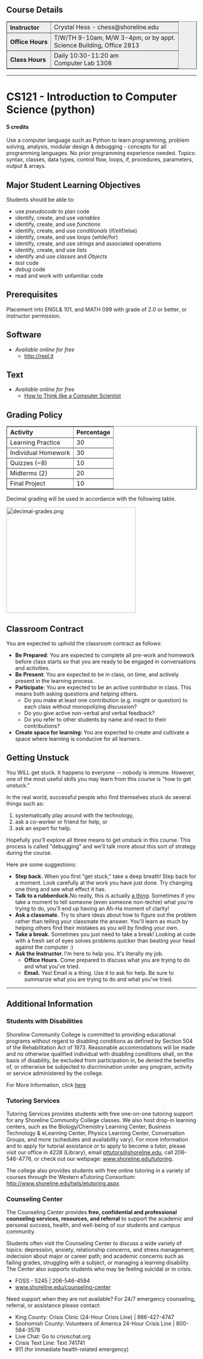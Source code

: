 <h2>Course Details</h2>
<table style="clear: both; text-align: left; background-color: #eee;" border="1" cellpadding="10">
<tbody>
<tr>
<th scope="row"><strong>Instructor</strong></th>
<td>Crystal Hess - chess@shoreline.edu</td>
</tr>
<tr>
<th scope="row"><strong>Office Hours</strong></th>
<td>T/W/TH 9-10am, M/W 3-4pm, or by appt.<br />Science Building, Office 2813</td>
</tr>
<tr>
<th scope="row"><strong>Class Hours</strong></th>
<td>Daily 10:30-11:20 am<br />Computer Lab 1308</td>
</tr>
</tbody>
</table>
<hr />
<h1>CS121 - Introduction to Computer Science (python)</h1>
<h4><span>5 credits</span></h4>
<p>Use a computer language such as Python to learn programming, problem solving, analysis, modular design &amp; debugging - concepts for all programming languages. No prior programming experience needed. Topics: syntax, classes, data types, control flow, loops, if, procedures, parameters, output &amp; arrays.</p>
<h2>Major Student Learning Objectives</h2>
<p>Students should be able to:</p>
<ul>
<li>use <em>pseudocode</em> to plan code</li>
<li>identify, create, and use <em>variables</em></li>
<li>identify, create, and use <em>functions</em></li>
<li>identify, create, and use <em>conditionals</em> (if/elif/else)</li>
<li>identify, create, and use <em>loops</em> (while/for)</li>
<li>identify, create, and use <em>strings</em> and associated operations</li>
<li>identify, create, and use <em>lists</em></li>
<li>identify and use <em>classes</em> and <em>Objects</em></li>
<li><em>test</em> code</li>
<li><em>debug</em> code</li>
<li>read and work with unfamiliar code</li>
</ul>
<h2>Prerequisites</h2>
<p>Placement into ENGL&amp; 101, and MATH 099 with grade of 2.0 or better, or instructor permission.</p>
<h2>Software</h2>
<ul>
<li><em>Available online for free</em>
<ul>
<li><a href="http://repl.it">http://repl.it</a>&nbsp;</li>
</ul>
</li>
</ul>
<h2>Text</h2>
<ul>
<li><i>Available online for free</i><br />
<ul>
<li><a href="http://interactivepython.org/runestone/static/thinkcspy/index.html">How to Think like a Computer Scientist</a></li>
</ul>
</li>
</ul>
<h2>Grading Policy</h2>
<table border="1" cellpadding="5">
<thead>
<tr>
<th style="text-align: left;">Activity</th>
<th>Percentage</th>
</tr>
</thead>
<tbody>
<tr>
<td>Learning Practice</td>
<td>30</td>
</tr>
<tr>
<td>Individual&nbsp;Homework</td>
<td>30</td>
</tr>
<tr>
<td>Quizzes (~8)</td>
<td>10</td>
</tr>
<tr>
<td>Midterms (2)</td>
<td>20</td>
</tr>
<tr>
<td>Final Project</td>
<td>10</td>
</tr>
</tbody>
</table>
<p><span>Decimal grading will be used in accordance with the following table.</span></p>
<p><span><img src="/courses/1558428/files/91619607/preview?verifier=9Tb3OmJ3R1iRFSvVx5kgJD34VBSg4t8geZTH1M5w" alt="decimal-grades.png" width="342" height="279" /></span></p>
<h2>Classroom Contract</h2>
<p>You are expected to uphold the classroom contract as follows:</p>
<ul>
<li><strong>Be Prepared</strong>: You are expected to complete all pre-work and homework before class starts so that you are ready to be engaged in conversations and activities.</li>
<li><strong>Be Present</strong>: You are expected to be in class, on time, and actively present in the learning process.</li>
<li><strong>Participate</strong>: You are expected to be an active contributor in class. This means both asking questions and helping others.
<ul>
<li>Do you make at least one contribution (e.g. insight or question) to each class without monopolizing discussion?</li>
<li>Do you give active non-verbal and verbal feedback?</li>
<li>Do you refer to other students by name and react to their contributions?</li>
</ul>
</li>
<li><strong>Create space for learning: </strong>You are expected to create and cultivate a space where learning is conducive for all learners.</li>
</ul>
<h2>Getting Unstuck</h2>
<p>You WILL get stuck. It happens to everyone -- nobody is immune. However, one of the most useful skills you may learn from this course is "how to get unstuck."</p>
<p>In the real world, successful people who find themselves stuck do several things such as:</p>
<ol>
<li>systematically play around with the technology,</li>
<li>ask a co-worker or friend for help, or</li>
<li>ask an expert for help.</li>
</ol>
<p>Hopefully you'll explore all three means to get unstuck in this course. This process is called "debugging" and we'll talk more about this sort of strategy during the course.</p>
<p>Here are some suggestions:</p>
<ul>
<li><strong>Step back.</strong> When you first "get stuck," take a deep breath! Step back for a moment. Look carefully at the work you have just done. Try changing one thing and see what effect it has.</li>
<li><strong>Talk to a rubberduck.</strong>No really, this is actually <a href="https://en.wikipedia.org/wiki/Rubber_duck_debugging">a thing</a>. Sometimes if you take a moment to tell someone (even someone non-techie) what you're trying to do, you'll end up having an Ah-Ha moment of clarity!</li>
<li><strong>Ask a classmate.</strong> Try to share ideas about how to figure out the problem rather than telling your classmate the answer. You'll learn as much by helping others find their mistakes as you will by finding your own.</li>
<li><strong>Take a break.</strong> Sometimes you just need to take a break! Looking at code with a fresh set of eyes solves problems quicker than beating your head against the computer :)</li>
<li><strong>Ask the Instructor. </strong>I'm here to help you. It's literally my job.
<ul>
<li><strong>Office Hours.</strong> Come prepared to discuss what you are trying to do and what you've tried.</li>
<li><strong>Email.</strong> Yes! Email is a thing. Use it to ask for help. Be sure to summarize what you are trying to do and what you've tried.</li>
</ul>
</li>
</ul>
<hr />
<h2>Additional Information</h2>
<h3>Students with Disabilities</h3>
<p>Shoreline Community College is committed to providing educational programs without regard to disabling conditions as defined by Section 504 of the Rehabilitation Act of 1973. Reasonable accommodations will be made and no otherwise qualified individual with disabling conditions shall, on the basis of disability, be excluded from participation in, be denied the benefits of, or otherwise be subjected to discrimination under any program, activity or service administered by the college.</p>
<p>For More Information, click <a href="http://www.shoreline.edu/oss/students-with-disabilities/">here</a></p>
<h3>Tutoring Services</h3>
<p>Tutoring Services provides students with free one-on-one tutoring support for any Shoreline Community College classes. We also host drop-in learning centers, such as the Biology/Chemistry Learning Center, Business Technology &amp; eLearning Center, Physics Learning Center, Conversation Groups, and more (schedules and availability vary). For more information and to apply for tutorial assistance or to apply to become a tutor, please visit our office in 4228 (Library), email <a href="mailto:pttutors@shoreline.edu">pttutors@shoreline.edu</a>, call 206-546-4776, or check out our webpage: <a href="http://www.shoreline.edu/tutoring">www.shoreline.edu/tutoring</a>.</p>
<p>The college also provides students with free online tutoring in a variety of courses through the Western eTutoring Consortium: <a href="http://www.shoreline.edu/twls/etutoring.aspx">http://www.shoreline.edu/twls/etutoring.aspx</a>.</p>
<h3>Counseling Center</h3>
<p>The Counseling Center provides <strong>free, confidential and professional counseling services, resources, and referral</strong> to support the academic and personal success, health, and well-being of our students and campus community.</p>
<p>Students often visit the Counseling Center to discuss a wide variety of topics: depression, anxiety, relationship concerns, and stress management; indecision about major or career path; and academic concerns such as failing grades, struggling with a subject, or managing a learning disability. The Center also supports students who may be feeling suicidal or in crisis.</p>
<ul>
<li>FOSS - 5245 | 206-546-4594</li>
<li><a href="http://www.shoreline.edu/counseling-center">www.shoreline.edu/counseling-center</a></li>
</ul>
<p>Need support when they are not available? For 24/7 emergency counseling, referral, or assistance please contact:</p>
<ul>
<li>King County: Crisis Clinic (24-Hour Crisis Line) | 866-427-4747</li>
<li>Snohomish County: Volunteers of America 24-Hour Crisis Line | 800-584-3578</li>
<li>Live Chat: Go to crisischat.org</li>
<li>Crisis Text Line: Text 741741</li>
<li>911 (for immediate health-related emergency)</li>
</ul>
